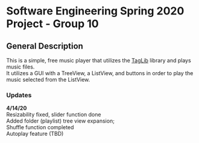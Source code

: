 # Software Engineering Spring 2020 Project - Group 10


## General Description
This is a simple, free music player that utilizes the [TagLib](https://taglib.org/) library and plays music files.  
It utilizes a GUI with a TreeView, a ListView, and buttons in order to play the music selected from the ListView.

### Updates
**4/14/20**  
Resizability fixed, slider function done  
Added folder (playlist) tree view expansion;  
Shuffle function completed   
Autoplay feature (TBD)
